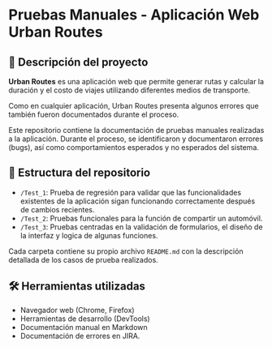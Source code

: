 
# Pruebas Manuales - Aplicación Web **Urban Routes**

## 🧾 Descripción del proyecto

**Urban Routes** es una aplicación web que permite generar rutas y calcular la duración y el costo de viajes utilizando diferentes medios de transporte.

Como en cualquier aplicación, Urban Routes presenta algunos errores que también fueron documentados durante el proceso.

Este repositorio contiene la documentación de pruebas manuales realizadas a la aplicación. Durante el proceso, se identificaron y documentaron errores (bugs), así como comportamientos esperados y no esperados del sistema.

## 📁 Estructura del repositorio

- `/Test_1`: Prueba de regresión para validar que las funcionalidades existentes de la aplicación sigan funcionando correctamente después de cambios recientes.
- `/Test_2`: Pruebas funcionales para la función de compartir un automóvil.
- `/Test_3`: Pruebas centradas en la validación de formularios, el diseño de la interfaz y logica de algunas funciones.

Cada carpeta contiene su propio archivo `README.md` con la descripción detallada de los casos de prueba realizados.

## 🛠️ Herramientas utilizadas

- Navegador web (Chrome, Firefox)
- Herramientas de desarrollo (DevTools)
- Documentación manual en Markdown
- Documentación de errores en JIRA.
